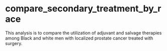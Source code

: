 # compare_secondary_treatment_by_race
This analysis is to compare the utilization of adjuvant and salvage therapies among Black and white men with localized prostate cancer treated with surgery.
